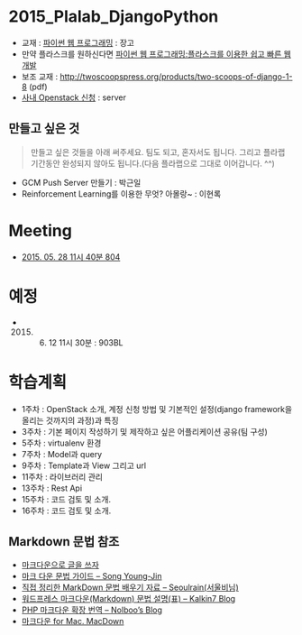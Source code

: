 # 2015_Plalab_DjangoPython
* 교재 : [파이썬 웹 프로그래밍](http://www.aladin.co.kr/shop/wproduct.aspx?ISBN=8968481814) : 장고
 * 만약 플라스크를 원하신다면 [파이썬 웹 프로그래밍:플라스크를 이용한 쉽고 빠른 웹 개발](http://www.aladin.co.kr/shop/wproduct.aspx?ISBN=8998139413) 
 * 보조 교재 : http://twoscoopspress.org/products/two-scoops-of-django-1-8 (pdf)
* [사내 Openstack 신청](http://wiki.skplanet.com/pages/viewpage.action?pageId=55473573) : server

## 만들고 싶은 것
> 만들고 싶은 것들을 아래 써주세요. 팀도 되고, 혼자서도 됩니다. 그리고 플라랩 기간동안 완성되지 않아도 됩니다.(다음 플라랩으로 그대로 이어갑니다. ^^)

* GCM Push Server 만들기 : 박근일
* Reinforcement Learning를 이용한 무엇? 아몰랑~ : 이현록

# Meeting
* [2015. 05. 28 11시 40분 804](https://github.com/neilpark/2015_Plalab_DjangoPython/blob/master/20150528.md)

# 예정
* 2015. 06. 12 11시 30분 : 903BL 


# 학습계획
 * 1주차 : OpenStack 소개, 계정 신청 방법 및 기본적인 설정(django framework을 올리는 것까지의 과정)과 특징
 * 3주차 : 기본 페이지 작성하기 및 제작하고 싶은 어플리케이션 공유(팀 구성)
 * 5주차 : virtualenv 환경
 * 7주차 : Model과 query
 * 9주차 : Template과 View 그리고 url
 * 11주차 : 라이브러리 관리
 * 13주차 : Rest Api
 * 15주차 : 코드 검토 및 소개.
 * 16주차 : 코드 검토 및 소개.
 
 
## Markdown 문법 참조
* [마크다운으로 글을 쓰자](http://blog.kalkin7.com/2014/02/10/lets-write-using-markdown/)
* [마크 다운 문법 가이드 – Song Young-Jin](http://scriptogr.am/myevan/post/markdown-syntax-guide-for-scriptogram)
* [직접 정리한 MarkDown 문법 배우기 자료 – Seoulrain(서울비님)](https://www.evernote.com/shard/s3/sh/128acb97-d3c5-4eda-aa1b-c71ecd2f3a15/54a14ebd5d4ce7507bf78e5af640d0e9)
* [워드프레스 마크다운(Markdown) 문법 설명(표) – Kalkin7 Blog](http://blog.kalkin7.com/2014/02/05/wordpress-markdown-quick-reference-for-koreans/)
* [PHP 마크다운 확장 번역 – Nolboo’s Blog](http://nolboo.github.io/blog/2014/03/25/php-markdown-extra/)
* [마크다운 for Mac. MacDown](http://macdown.uranusjr.com/)

